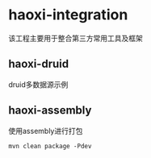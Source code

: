 # haoxi-integration
该工程主要用于整合第三方常用工具及框架
## haoxi-druid 
druid多数据源示例

## haoxi-assembly
使用assembly进行打包
````
mvn clean package -Pdev
